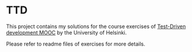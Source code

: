 # TTD

This project contains my solutions for the course exercises of [Test-Driven development MOOC](https://tdd.mooc.fi/) by the University of Helsinki.

Please refer to readme files of exercises for more details.